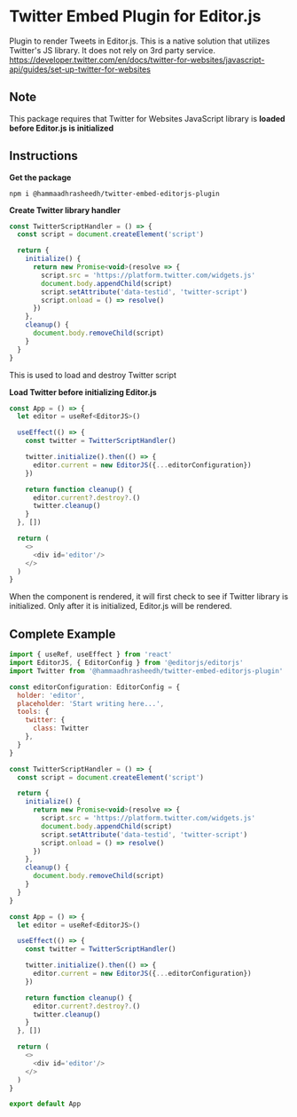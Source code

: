# Twitter Embed Plugin for Editor.js

Plugin to render Tweets in Editor.js. This is a native solution that utilizes Twitter's JS library. It does not rely on 3rd party service. https://developer.twitter.com/en/docs/twitter-for-websites/javascript-api/guides/set-up-twitter-for-websites

## Note

This package requires that Twitter for Websites JavaScript library is **loaded before Editor.js is initialized**

## Instructions

**Get the package**

```shell
npm i @hammaadhrasheedh/twitter-embed-editorjs-plugin
```

**Create Twitter library handler**

```JavaScript
const TwitterScriptHandler = () => {
  const script = document.createElement('script')

  return {
    initialize() {
      return new Promise<void>(resolve => {
        script.src = 'https://platform.twitter.com/widgets.js'
        document.body.appendChild(script)
        script.setAttribute('data-testid', 'twitter-script')
        script.onload = () => resolve()
      })
    },
    cleanup() {
      document.body.removeChild(script)
    }
  }
}
```
This is used to load and destroy Twitter script

**Load Twitter before initializing Editor.js**
```JavaScript
const App = () => {
  let editor = useRef<EditorJS>()

  useEffect(() => {
    const twitter = TwitterScriptHandler()

    twitter.initialize().then(() => {
      editor.current = new EditorJS({...editorConfiguration})
    })

    return function cleanup() {
      editor.current?.destroy?.()
      twitter.cleanup()
    }
  }, [])

  return (
    <>
      <div id='editor'/>
    </>
  )
}
```
When the component is rendered, it will first check to see if Twitter library is initialized. Only after it is initialized, Editor.js will be rendered.

## Complete Example

```javascript
import { useRef, useEffect } from 'react'
import EditorJS, { EditorConfig } from '@editorjs/editorjs'
import Twitter from '@hammaadhrasheedh/twitter-embed-editorjs-plugin'

const editorConfiguration: EditorConfig = {
  holder: 'editor',
  placeholder: 'Start writing here...',
  tools: {
    twitter: {
      class: Twitter
    },
  }
}

const TwitterScriptHandler = () => {
  const script = document.createElement('script')

  return {
    initialize() {
      return new Promise<void>(resolve => {
        script.src = 'https://platform.twitter.com/widgets.js'
        document.body.appendChild(script)
        script.setAttribute('data-testid', 'twitter-script')
        script.onload = () => resolve()
      })
    },
    cleanup() {
      document.body.removeChild(script)
    }
  }
}

const App = () => {
  let editor = useRef<EditorJS>()

  useEffect(() => {
    const twitter = TwitterScriptHandler()

    twitter.initialize().then(() => {
      editor.current = new EditorJS({...editorConfiguration})
    })

    return function cleanup() {
      editor.current?.destroy?.()
      twitter.cleanup()
    }
  }, [])

  return (
    <>
      <div id='editor'/>
    </>
  )
}

export default App
```
